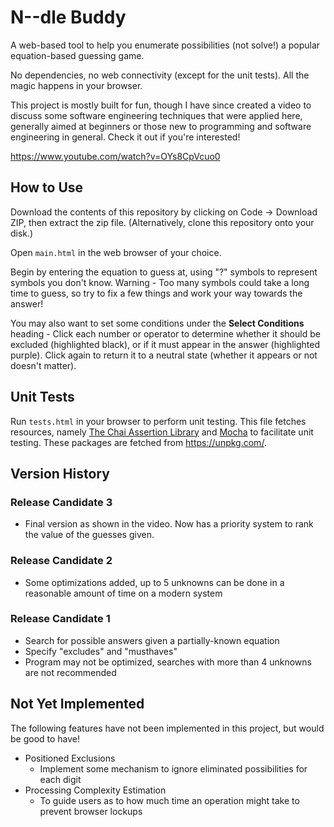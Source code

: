 # N--dle Buddy

A web-based tool to help you enumerate possibilities (not solve!) a popular equation-based guessing game.

No dependencies, no web connectivity (except for the unit tests). All the magic happens in your browser.

This project is mostly built for fun, though I have since created a video to discuss some software engineering techniques that were applied here, generally aimed at beginners or those new to programming and software engineering in general. Check it out if you're interested!

https://www.youtube.com/watch?v=OYs8CpVcuo0


## How to Use

Download the contents of this repository by clicking on Code -> Download ZIP, then extract the zip file. (Alternatively, clone this repository onto your disk.)

Open ```main.html``` in the web browser of your choice.

Begin by entering the equation to guess at, using "?" symbols to represent symbols you don't know. Warning - Too many symbols could take a long time to guess, so try to fix a few things and work your way towards the answer!

You may also want to set some conditions under the **Select Conditions** heading - Click each number or operator to determine whether it should be excluded (highlighted black), or if it must appear in the answer (highlighted purple). Click again to return it to a neutral state (whether it appears or not doesn't matter).


## Unit Tests

Run ```tests.html``` in your browser to perform unit testing. This file fetches resources, namely [The Chai Assertion Library](https://www.chaijs.com/) and [Mocha](https://mochajs.org/) to facilitate unit testing. These packages are fetched from https://unpkg.com/.


## Version History

### Release Candidate 3
* Final version as shown in the video. Now has a priority system to rank the value of the guesses given.

### Release Candidate 2
* Some optimizations added, up to 5 unknowns can be done in a reasonable amount of time on a modern system

### Release Candidate 1
* Search for possible answers given a partially-known equation
* Specify "excludes" and "musthaves"
* Program may not be optimized, searches with more than 4 unknowns are not recommended


## Not Yet Implemented

The following features have not been implemented in this project, but would be good to have!

* Positioned Exclusions
  * Implement some mechanism to ignore eliminated possibilities for each digit
* Processing Complexity Estimation
  * To guide users as to how much time an operation might take to prevent browser lockups